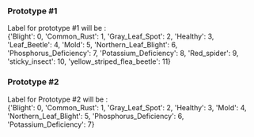 ### Prototype #1
Label for prototype #1 will be :
<br> {'Blight': 0, 'Common_Rust': 1, 'Gray_Leaf_Spot': 2, 'Healthy': 3, 'Leaf_Beetle': 4, 'Mold': 5, 'Northern_Leaf_Blight': 6,
<br> 'Phosphorus_Deficiency': 7, 'Potassium_Deficiency': 8, 'Red_spider': 9, 'sticky_insect': 10, 'yellow_striped_flea_beetle': 11}
### Prototype #2
Label for Prototype #2 will be :
<br> {'Blight': 0, 'Common_Rust': 1, 'Gray_Leaf_Spot': 2, 'Healthy': 3, 'Mold': 4, 'Northern_Leaf_Blight': 5, 'Phosphorus_Deficiency': 6,
<br> 'Potassium_Deficiency': 7}
